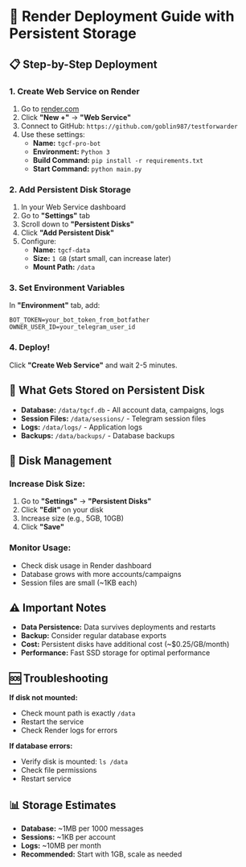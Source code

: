 # 🚀 Render Deployment Guide with Persistent Storage

## 📋 **Step-by-Step Deployment**

### **1. Create Web Service on Render**
1. Go to [render.com](https://render.com)
2. Click **"New +"** → **"Web Service"**
3. Connect to GitHub: `https://github.com/goblin987/testforwarder`
4. Use these settings:
   - **Name:** `tgcf-pro-bot`
   - **Environment:** `Python 3`
   - **Build Command:** `pip install -r requirements.txt`
   - **Start Command:** `python main.py`

### **2. Add Persistent Disk Storage**
1. In your Web Service dashboard
2. Go to **"Settings"** tab
3. Scroll down to **"Persistent Disks"**
4. Click **"Add Persistent Disk"**
5. Configure:
   - **Name:** `tgcf-data`
   - **Size:** `1 GB` (start small, can increase later)
   - **Mount Path:** `/data`

### **3. Set Environment Variables**
In **"Environment"** tab, add:
```env
BOT_TOKEN=your_bot_token_from_botfather
OWNER_USER_ID=your_telegram_user_id
```

### **4. Deploy!**
Click **"Create Web Service"** and wait 2-5 minutes.

## 💾 **What Gets Stored on Persistent Disk**

- **Database:** `/data/tgcf.db` - All account data, campaigns, logs
- **Session Files:** `/data/sessions/` - Telegram session files
- **Logs:** `/data/logs/` - Application logs
- **Backups:** `/data/backups/` - Database backups

## 🔧 **Disk Management**

### **Increase Disk Size:**
1. Go to **"Settings"** → **"Persistent Disks"**
2. Click **"Edit"** on your disk
3. Increase size (e.g., 5GB, 10GB)
4. Click **"Save"**

### **Monitor Usage:**
- Check disk usage in Render dashboard
- Database grows with more accounts/campaigns
- Session files are small (~1KB each)

## ⚠️ **Important Notes**

- **Data Persistence:** Data survives deployments and restarts
- **Backup:** Consider regular database exports
- **Cost:** Persistent disks have additional cost (~$0.25/GB/month)
- **Performance:** Fast SSD storage for optimal performance

## 🆘 **Troubleshooting**

**If disk not mounted:**
- Check mount path is exactly `/data`
- Restart the service
- Check Render logs for errors

**If database errors:**
- Verify disk is mounted: `ls /data`
- Check file permissions
- Restart service

## 📊 **Storage Estimates**

- **Database:** ~1MB per 1000 messages
- **Sessions:** ~1KB per account
- **Logs:** ~10MB per month
- **Recommended:** Start with 1GB, scale as needed

